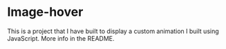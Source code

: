 # Image-hover
This is a project that I have built to display a custom animation I built using JavaScript. More info in the README.
